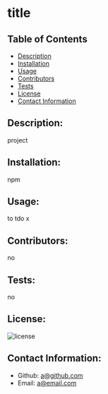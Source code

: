 # title 
## Table of Contents
- [Description](#description)
- [Installation](#installation)
- [Usage](#usage)
- [Contributors](#contributors)
- [Tests](#tests)
- [License](#license)
- [Contact Information](#contact-information)

## Description:
project
## Installation:
npm
## Usage:
to tdo x
## Contributors:
no
## Tests:
no
## License:
![license](https://img.shields.io/badge/license-MIT-blue.svg)
## Contact Information:
- Github: [a@github.com](https://github.com/a@github.com)
- Email: [a@email.com](user@email.com)